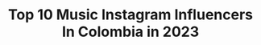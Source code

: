 ---
title: Top 10 Music Instagram Influencers In Colombia in 2023
description: >-
  Find top music Instagram influencers in Colombia in 2023. Most popular hashtags: #colombia #amoryamistad #colombianas.
platform: Instagram
hits: 464
text_top: See the most popular Instagram accounts on inBeat.
text_bottom: inBeat has 464 Instagram influencers like this in Colombia for you to contact.
profiles:
  - username: "chechorodriguez"
    fullname: >-
      Checho Rodriguez
    bio: >-
      Music!
    location: "Colombia"
    followers: 32393
    engagement: 319
    commentsToLikes: 0.049285
    id: ck139hccvlaxd0i19o5lgzkex
    verified: false
    hashtags: "#wearehumanx, #somoshumanx, #despesperado"
  - username: "santymolinab"
    fullname: >-
      Santy Molina
    bio: >-
      Barranquilla, Colombia Cantante de Música Urbana Compositor- Actor Ex-participante de la Voz Kids 2018 Rey Vallenato #16DEMAYO Disponible ahora! 👇👇👇
    location: "Colombia"
    followers: 38779
    engagement: 856
    commentsToLikes: 0.104877
    id: ck6u1mo66mnlf0j71nr3mvdtf
    verified: false
    hashtags: "#fotodeld, #regueton, #cantantes, #sunnydays"
  - username: "geogymills"
    fullname: >-
      Geogy Mills
    bio: >-
      Productor musical ▪️Guitarrista de Sebastián Yatra▪️The Mills ▪️Artista Gibson ▪️Nuevo Album en vivo de The Mills🇨🇴
    location: "Colombia"
    followers: 31389
    engagement: 587
    commentsToLikes: 0.116492
    id: ck6u99adaw7vd0j71ke0h4f02
    verified: false
    hashtags: "#kingofbeers, #gibson, #guitar, #lennon"
  - username: "ferlemdavid"
    fullname: >-
      F E R
    bio: >-
      • @lV5.MUSIC • Anestesia remix🙊
    location: "Colombia"
    followers: 60891
    engagement: 420
    commentsToLikes: 0.145462
    id: ck14iuvt4h9bu0i19izvkha8f
    verified: false
    hashtags: "#argentina, #perreo, #anestesiaremix, #buenosaires"
  - username: "_zenzei_"
    fullname: >-
      Z E N Z E I
    bio: >-
      ▫️Multi-Platinum Music Producer & Songwriter. ▫️Artists: Manuel Turizo • Ozuna • Nicky Jam • Maluma • CNCO • Anuel • Sech & Más ♾
    location: "Colombia"
    followers: 49629
    engagement: 1023
    commentsToLikes: 0.059236
    id: ck0tvvhv3cyw60i19e11u8igh
    verified: false
    hashtags: "#zen, #lanota"
  - username: "amandapatricia_oficial"
    fullname: >-
      Amanda Patricia
    bio: >-
      SOLO CONTRATOS: +57 3153868924 #musicapopular #musicaregional COLOMBIANA ft @yeison_jimenez DEMASIADO TARDE ❤️ SUSCRÍBETE ❤️👇
    location: "Colombia"
    followers: 66149
    engagement: 349
    commentsToLikes: 0.046231
    id: ck6ty85z427m70j71t6yz424b
    verified: false
    hashtags: "#popaya, #despecho, #colombianosenelexterior, #regionalcolombiano"
  - username: "lumaraparra"
    fullname: >-
      Lumara Parra Henriquez
    bio: >-
      Colombia 🇨🇴 | Señorita Guajira® 2019 - 2020 | Músico con énfasis en violín | Estudiante de Ingeniería Química y Electrónica - Uniandes |
    location: "Colombia"
    followers: 9838
    engagement: 1014
    commentsToLikes: 0.043741
    id: ck6tn4ltj94j90j71l6spjy6g
    verified: false
    hashtags: "#timegallery, #srtaguajira, #reinadocolombia, #cnb"
  - username: "nathaliaduquef"
    fullname: >-
      Nathalia Duque 🇨🇴
    bio: >-
      B.F.A in Musical Theater Actress - Singer - Dancer Agency represented model (USA) Modelo independiente (Colombia) @waltdisneyworld Entertainment
    location: "Colombia"
    followers: 9071
    engagement: 920
    commentsToLikes: 0.102503
    id: ck6uc8y7xe6wl0j71iteglv8l
    verified: false
    hashtags: "#modelingshoot, #colombia, #brunette, #hairgoals"
  - username: "karlawoficial"
    fullname: >-
      
    bio: >-
      ARTISTA COLOMBIANA 🇨🇴 🍒|•tiktok: karlawoficial 🌼|•likee: Karlawoficial 📩|•karlafmusic@gmail.com 🍦|• publicidad al Dm MI MÚSICA AQUÍ⬇️
    location: "Colombia"
    followers: 36719
    engagement: 507
    commentsToLikes: 0.029300
    id: ck134jhsnwqdo0i19jyjdielr
    verified: false
    hashtags: "#recuerdos, #barbiepolinesios, #colombia, #medellin"
  - username: "lilibechara"
    fullname: >-
      𝓛𝓲𝓵𝓲𝓪𝓷𝓪 𝓑𝓮𝓬𝓱𝓪𝓻𝓪
    bio: >-
      Barranquillera: Presentadora Periodista y cantante 🎤💜... Mi marca 👚 @valentebydaniylili 👚...Mi primer sencillo musical CONTIGO...👇🏻...DIOS mi guía 🙏😇
    location: "Colombia"
    followers: 62061
    engagement: 159
    commentsToLikes: 0.186986
    id: ck8sx0zk4fuo50j78yl0etim9
    verified: false
    hashtags: "#playa, #negritaporelsol, #mar, #misdias"
---